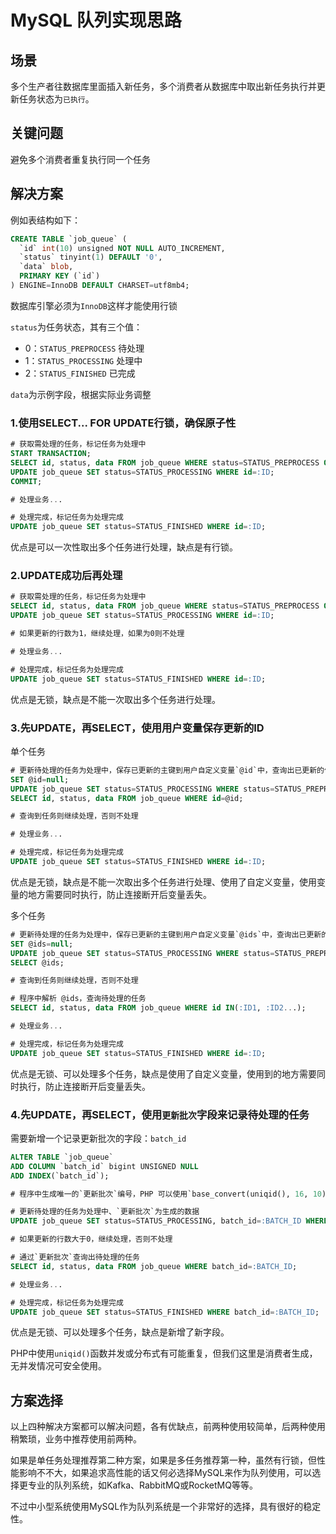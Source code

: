 MySQL 队列实现思路
===================

场景
-------------
多个生产者往数据库里面插入新任务，多个消费者从数据库中取出新任务执行并更新任务状态为`已执行`。


关键问题
---------

避免多个消费者重复执行同一个任务


解决方案
--------

例如表结构如下：

```sql
CREATE TABLE `job_queue` (
  `id` int(10) unsigned NOT NULL AUTO_INCREMENT,
  `status` tinyint(1) DEFAULT '0',
  `data` blob,
  PRIMARY KEY (`id`)
) ENGINE=InnoDB DEFAULT CHARSET=utf8mb4;
```

数据库引擎必须为`InnoDB`这样才能使用行锁

`status`为任务状态，其有三个值：

* 0：`STATUS_PREPROCESS` 待处理
* 1：`STATUS_PROCESSING` 处理中
* 2：`STATUS_FINISHED` 已完成

`data`为示例字段，根据实际业务调整


### 1.使用SELECT... FOR UPDATE行锁，确保原子性
```sql
# 获取需处理的任务，标记任务为处理中
START TRANSACTION;
SELECT id, status, data FROM job_queue WHERE status=STATUS_PREPROCESS ORDER BY id ASC LIMIT 1 FOR UPDATE;
UPDATE job_queue SET status=STATUS_PROCESSING WHERE id=:ID;
COMMIT;

# 处理业务...

# 处理完成，标记任务为处理完成
UPDATE job_queue SET status=STATUS_FINISHED WHERE id=:ID;
```

优点是可以一次性取出多个任务进行处理，缺点是有行锁。


### 2.UPDATE成功后再处理
```sql
# 获取需处理的任务，标记任务为处理中
SELECT id, status, data FROM job_queue WHERE status=STATUS_PREPROCESS ORDER BY id ASC LIMIT 1;
UPDATE job_queue SET status=STATUS_PROCESSING WHERE id=:ID;

# 如果更新的行数为1，继续处理，如果为0则不处理

# 处理业务...

# 处理完成，标记任务为处理完成
UPDATE job_queue SET status=STATUS_FINISHED WHERE id=:ID;
```

优点是无锁，缺点是不能一次取出多个任务进行处理。


### 3.先UPDATE，再SELECT，使用用户变量保存更新的ID

单个任务
```sql
# 更新待处理的任务为处理中，保存已更新的主键到用户自定义变量`@id`中，查询出已更新的任务
SET @id=null;
UPDATE job_queue SET status=STATUS_PROCESSING WHERE status=STATUS_PREPROCESS AND @id:=id ORDER BY id ASC LIMIT 1;
SELECT id, status, data FROM job_queue WHERE id=@id;

# 查询到任务则继续处理，否则不处理

# 处理业务...

# 处理完成，标记任务为处理完成
UPDATE job_queue SET status=STATUS_FINISHED WHERE id=:ID;
```

优点是无锁，缺点是不能一次取出多个任务进行处理、使用了自定义变量，使用变量的地方需要同时执行，防止连接断开后变量丢失。

多个任务
```sql
# 更新待处理的任务为处理中，保存已更新的主键到用户自定义变量`@ids`中，查询出已更新的任务编号
SET @ids=null;
UPDATE job_queue SET status=STATUS_PROCESSING WHERE status=STATUS_PREPROCESS AND @ids:=CONCAT_WS(',',id,@ids) ORDER BY id ASC LIMIT 2;
SELECT @ids;

# 查询到任务则继续处理，否则不处理

# 程序中解析 @ids，查询待处理的任务
SELECT id, status, data FROM job_queue WHERE id IN(:ID1, :ID2...);

# 处理业务...

# 处理完成，标记任务为处理完成
UPDATE job_queue SET status=STATUS_FINISHED WHERE id=:ID;
```

优点是无锁、可以处理多个任务，缺点是使用了自定义变量，使用到的地方需要同时执行，防止连接断开后变量丢失。


### 4.先UPDATE，再SELECT，使用`更新批次`字段来记录待处理的任务

需要新增一个记录更新批次的字段：`batch_id`
```sql
ALTER TABLE `job_queue`
ADD COLUMN `batch_id` bigint UNSIGNED NULL
ADD INDEX(`batch_id`);
```

```sql
# 程序中生成唯一的`更新批次`编号，PHP 可以使用`base_convert(uniqid(), 16, 10)`

# 更新待处理的任务为处理中、`更新批次`为生成的数据
UPDATE job_queue SET status=STATUS_PROCESSING, batch_id=:BATCH_ID WHERE status=STATUS_PREPROCESS ORDER BY id ASC LIMIT 1;

# 如果更新的行数大于0，继续处理，否则不处理

# 通过`更新批次`查询出待处理的任务
SELECT id, status, data FROM job_queue WHERE batch_id=:BATCH_ID;

# 处理业务...

# 处理完成，标记任务为处理完成
UPDATE job_queue SET status=STATUS_FINISHED WHERE batch_id=:BATCH_ID;
```

优点是无锁、可以处理多个任务，缺点是新增了新字段。

PHP中使用`uniqid()`函数并发或分布式有可能重复，但我们这里是消费者生成，无并发情况可安全使用。


方案选择
---------

以上四种解决方案都可以解决问题，各有优缺点，前两种使用较简单，后两种使用稍繁琐，业务中推荐使用前两种。

如果是单任务处理推荐第二种方案，如果是多任务推荐第一种，虽然有行锁，但性能影响不不大，如果追求高性能的话又何必选择MySQL来作为队列使用，可以选择更专业的队列系统，如Kafka、RabbitMQ或RocketMQ等等。

不过中小型系统使用MySQL作为队列系统是一个非常好的选择，具有很好的稳定性。
